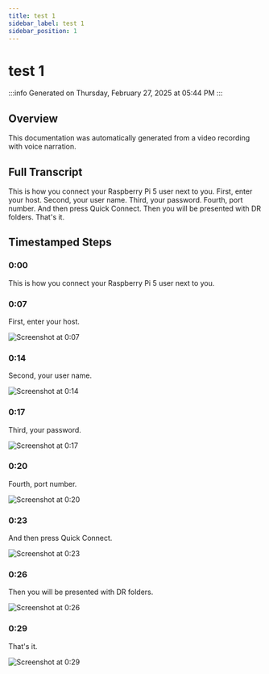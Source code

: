 ```yaml
---
title: test 1
sidebar_label: test 1
sidebar_position: 1
---
```


# test 1

:::info
Generated on Thursday, February 27, 2025 at 05:44 PM
:::

## Overview

This documentation was automatically generated from a video recording with voice narration.

## Full Transcript

This is how you connect your Raspberry Pi 5 user next to you. First, enter your host. Second, your user name. Third, your password. Fourth, port number. And then press Quick Connect. Then you will be presented with DR folders. That's it.

## Timestamped Steps

### 0:00

This is how you connect your Raspberry Pi 5 user next to you.


### 0:07

First, enter your host.

![Screenshot at 0:07](/img/09efce56-2a7b-469a-b1b3-2e845a6d2161/shot_002.jpg)

### 0:14

Second, your user name.

![Screenshot at 0:14](/img/09efce56-2a7b-469a-b1b3-2e845a6d2161/shot_003.jpg)

### 0:17

Third, your password.

![Screenshot at 0:17](/img/09efce56-2a7b-469a-b1b3-2e845a6d2161/shot_004.jpg)

### 0:20

Fourth, port number.

![Screenshot at 0:20](/img/09efce56-2a7b-469a-b1b3-2e845a6d2161/shot_005.jpg)

### 0:23

And then press Quick Connect.

![Screenshot at 0:23](/img/09efce56-2a7b-469a-b1b3-2e845a6d2161/shot_006.jpg)

### 0:26

Then you will be presented with DR folders.

![Screenshot at 0:26](/img/09efce56-2a7b-469a-b1b3-2e845a6d2161/shot_007.jpg)

### 0:29

That's it.

![Screenshot at 0:29](/img/09efce56-2a7b-469a-b1b3-2e845a6d2161/shot_008.jpg)